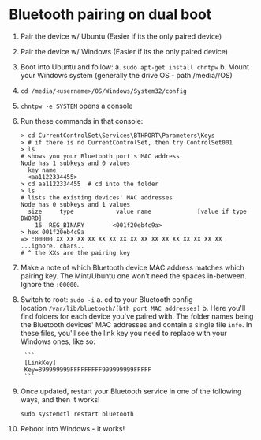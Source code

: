 # Bluetooth pairing on dual boot

1. Pair the device w/ Ubuntu (Easier if its the only paired device)
2. Pair the device w/ Windows (Easier if its the only paired device)
3. Boot into Ubuntu and follow:
    a. `sudo apt-get install chntpw`
    b. Mount your Windows system (generally the drive OS - path /media/<username>/OS)
4. `cd /media/<username>/OS/Windows/System32/config`
5. `chntpw -e SYSTEM` opens a console
6. Run these commands in that console:
    
    ```
    > cd CurrentControlSet\Services\BTHPORT\Parameters\Keys
    > # if there is no CurrentControlSet, then try ControlSet001
    > ls
    # shows you your Bluetooth port's MAC address
    Node has 1 subkeys and 0 values
      key name
      <aa1122334455>
    > cd aa1122334455  # cd into the folder
    > ls
    # lists the existing devices' MAC addresses
    Node has 0 subkeys and 1 values
      size     type            value name             [value if type DWORD]
        16  REG_BINARY        <001f20eb4c9a>
    > hex 001f20eb4c9a
    => :00000 XX XX XX XX XX XX XX XX XX XX XX XX XX XX XX XX ...ignore..chars..
    # ^ the XXs are the pairing key
    ```
    
7. Make a note of which Bluetooth device MAC address matches which pairing key. The Mint/Ubuntu one won't need the spaces in-between. Ignore the `:00000`.
8. Switch to root: `sudo -i`
    a. cd to your Bluetooth config location `/var/lib/bluetooth/[bth port MAC addresses]`
    b. Here you'll find folders for each device you've paired with. The folder names being the Bluetooth devices' MAC addresses and contain a single file `info`. In these files, you'll see the link key you need to replace with your Windows ones, like so:
        
        ```
        [LinkKey]
        Key=B99999999FFFFFFFFF999999999FFFFF
        ```
        
9. Once updated, restart your Bluetooth service in one of the following ways, and then it works!
    
    ```
    sudo systemctl restart bluetooth
    ```
    
10. Reboot into Windows - it works!